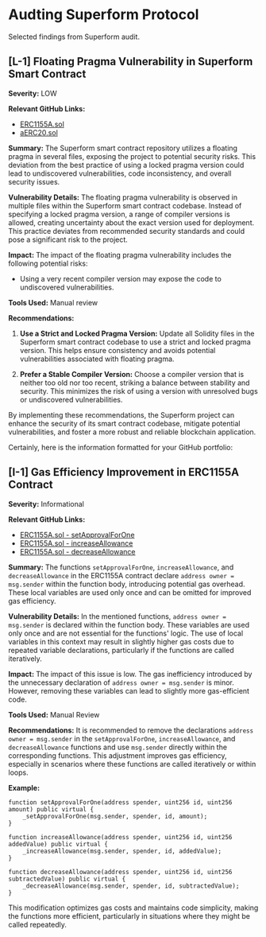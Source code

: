 # Audting Superform Protocol

Selected findings from Superform audit.

## [L-1] **Floating Pragma Vulnerability in Superform Smart Contract**

**Severity:** LOW

**Relevant GitHub Links:**
- [ERC1155A.sol](https://github.com/superform-xyz/ERC1155A/blob/e7d53f306989ba205c779973d1b5e86755a1b9c0/src/ERC1155A.sol#L2)
- [aERC20.sol](https://github.com/superform-xyz/ERC1155A/blob/e7d53f306989ba205c779973d1b5e86755a1b9c0/src/aERC20.sol#L2)

**Summary:**
The Superform smart contract repository utilizes a floating pragma in several files, exposing the project to potential security risks. This deviation from the best practice of using a locked pragma version could lead to undiscovered vulnerabilities, code inconsistency, and overall security issues.

**Vulnerability Details:**
The floating pragma vulnerability is observed in multiple files within the Superform smart contract codebase. Instead of specifying a locked pragma version, a range of compiler versions is allowed, creating uncertainty about the exact version used for deployment. This practice deviates from recommended security standards and could pose a significant risk to the project.

**Impact:**
The impact of the floating pragma vulnerability includes the following potential risks:
- Using a very recent compiler version may expose the code to undiscovered vulnerabilities.

**Tools Used:**
Manual review

**Recommendations:**
1. **Use a Strict and Locked Pragma Version:**
   Update all Solidity files in the Superform smart contract codebase to use a strict and locked pragma version. This helps ensure consistency and avoids potential vulnerabilities associated with floating pragma.

2. **Prefer a Stable Compiler Version:**
   Choose a compiler version that is neither too old nor too recent, striking a balance between stability and security. This minimizes the risk of using a version with unresolved bugs or undiscovered vulnerabilities.

By implementing these recommendations, the Superform project can enhance the security of its smart contract codebase, mitigate potential vulnerabilities, and foster a more robust and reliable blockchain application.

Certainly, here is the information formatted for your GitHub portfolio:

## [I-1] **Gas Efficiency Improvement in ERC1155A Contract**

**Severity:** Informational

**Relevant GitHub Links:**
- [ERC1155A.sol - setApprovalForOne](https://github.com/superform-xyz/ERC1155A/blob/e7d53f306989ba205c779973d1b5e86755a1b9c0/src/ERC1155A.sol#L180)
- [ERC1155A.sol - increaseAllowance](https://github.com/superform-xyz/ERC1155A/blob/e7d53f306989ba205c779973d1b5e86755a1b9c0/src/ERC1155A.sol#L191)
- [ERC1155A.sol - decreaseAllowance](https://github.com/superform-xyz/ERC1155A/blob/e7d53f306989ba205c779973d1b5e86755a1b9c0/src/ERC1155A.sol#L198)

**Summary:**
The functions `setApprovalForOne`, `increaseAllowance`, and `decreaseAllowance` in the ERC1155A contract declare `address owner = msg.sender` within the function body, introducing potential gas overhead. These local variables are used only once and can be omitted for improved gas efficiency.

**Vulnerability Details:**
In the mentioned functions, `address owner = msg.sender` is declared within the function body. These variables are used only once and are not essential for the functions' logic. The use of local variables in this context may result in slightly higher gas costs due to repeated variable declarations, particularly if the functions are called iteratively.

**Impact:**
The impact of this issue is low. The gas inefficiency introduced by the unnecessary declaration of `address owner = msg.sender` is minor. However, removing these variables can lead to slightly more gas-efficient code.

**Tools Used:**
Manual Review

**Recommendations:**
It is recommended to remove the declarations `address owner = msg.sender` in the `setApprovalForOne`, `increaseAllowance`, and `decreaseAllowance` functions and use `msg.sender` directly within the corresponding functions. This adjustment improves gas efficiency, especially in scenarios where these functions are called iteratively or within loops.

**Example:**
```solidity
function setApprovalForOne(address spender, uint256 id, uint256 amount) public virtual {
    _setApprovalForOne(msg.sender, spender, id, amount);
}

function increaseAllowance(address spender, uint256 id, uint256 addedValue) public virtual {
    _increaseAllowance(msg.sender, spender, id, addedValue);
}

function decreaseAllowance(address spender, uint256 id, uint256 subtractedValue) public virtual {
    _decreaseAllowance(msg.sender, spender, id, subtractedValue);
}
```

This modification optimizes gas costs and maintains code simplicity, making the functions more efficient, particularly in situations where they might be called repeatedly.